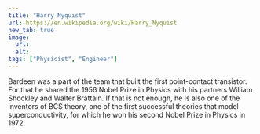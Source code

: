```yaml
---
title: "Harry Nyquist"
url: https://en.wikipedia.org/wiki/Harry_Nyquist
new_tab: true
image:
  url:
  alt:
tags: ["Physicist", "Engineer"]
---
```


Bardeen was a part of the team that built the first point-contact transistor. For that he shared the 1956 Nobel Prize in Physics with his partners William Shockley and Walter Brattain. If that is not enough, he is also one of the inventors of BCS theory, one of the first successful theories that model superconductivity, for which he won his second Nobel Prize in Physics in 1972.
